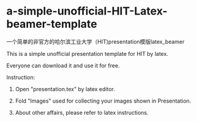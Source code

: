 # a-simple-unofficial-HIT-Latex-beamer-template

一个简单的非官方的哈尔滨工业大学（HIT)presentation模版latex_beamer


This is a simple unofficial presentation template for HIT by latex.

Everyone can download it and use it for free.

Instruction: 

1. Open "presentation.tex"  by latex editor.

2. Fold "Images" used for collecting your images shown in Presentation.
             
3. About other affairs, please  refer to latex instructions.
